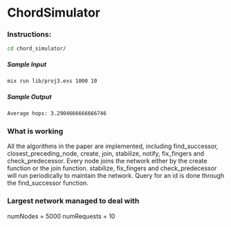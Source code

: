 # ChordSimulator

### Instructions:
```sh
cd chord_simulator/
```

##### Sample Input
```sh
mix run lib/proj3.exs 1000 10
```

##### Sample Output
```sh
Average hops: 3.2904666666666746
```

### What is working
All the algorithms in the paper are implemented, including find_successor, closest_preceding_node, create, join, stabilize, notify, fix_fingers and check_predecessor.
Every node joins the network either by the create function or the join function.
stabilize, fix_fingers and check_predecessor will run periodically to maintain the network.
Query for an id is done through the find_successor function.

### Largest network managed to deal with
numNodes = 5000
numRequests = 10
